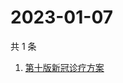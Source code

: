 # 2023-01-07

共 1 条

<!-- BEGIN -->
<!-- 最后更新时间 Sat Jan 07 2023 10:16:37 GMT+0800 (China Standard Time) -->

1. [第十版新冠诊疗方案](https://www.zhihu.com/search?q=第十版新冠诊疗方案)

<!-- END -->
